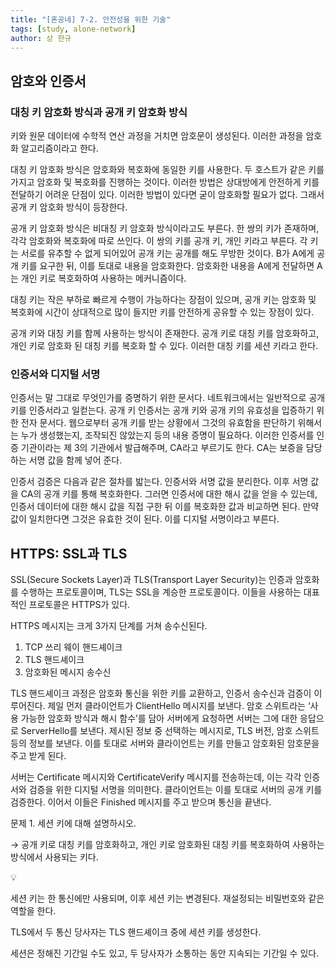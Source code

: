```yaml
---
title: "[혼공네] 7-2. 안전성을 위한 기술"
tags: [study, alone-network]
author: 상 한규
---
```

## 암호와 인증서

### 대칭 키 암호화 방식과 공개 키 암호화 방식

키와 원문 데이터에 수학적 연산 과정을 거치면 암호문이 생성된다. 이러한 과정을 암호화 알고리즘이라고 한다.

대칭 키 암호화 방식은 암호화와 복호화에 동일한 키를 사용한다. 두 호스트가 같은 키를 가지고 암호화 및 복호화를 진행하는 것이다. 이러한 방법은 상대방에게 안전하게 키를 전달하기 어려운 단점이 있다. 이러한 방법이 있다면 굳이 암호화할 필요가 없다. 그래서 공개 키 암호화 방식이 등장한다.

공개 키 암호화 방식은 비대칭 키 암호화 방식이라고도 부른다. 한 쌍의 키가 존재하며, 각각 암호화와 복호화에 따로 쓰인다. 이 쌍의 키를 공개 키, 개인 키라고 부른다. 각 키는 서로를 유추할 수 없게 되어있어 공개 키는 공개를 해도 무방한 것이다. B가 A에게 공개 키를 요구한 뒤, 이를 토대로 내용을 암호화한다. 암호화한 내용을 A에게 전달하면 A는 개인 키로 복호화하여 사용하는 메커니즘이다.

대칭 키는 작은 부하로 빠르게 수행이 가능하다는 장점이 있으며, 공개 키는 암호화 및 복호화에 시간이 상대적으로 많이 들지만 키를 안전하게 공유할 수 있는 장점이 있다. 

공개 키와 대칭 키를 함께 사용하는 방식이 존재한다. 공개 키로 대칭 키를 암호화하고, 개인 키로 암호화 된 대칭 키를 복호화 할 수 있다. 이러한 대칭 키를 세션 키라고 한다.

### 인증서와 디지털 서명

인증서는 말 그대로 무엇인가를 증명하기 위한 문서다. 네트워크에서는 일반적으로 공개 키를 인증서라고 일컫는다. 공개 키 인증서는 공개 키와 공개 키의 유효성을 입증하기 위한 전자 문서다. 웹으로부터 공개 키를 받는 상황에서 그것의 유효함을 판단하기 위해서는 누가 생성했는지, 조작되진 않았는지 등의 내용 증명이 필요하다. 이러한 인증서를 인증 기관이라는 제 3의 기관에서 발급해주며, CA라고 부르기도 한다. CA는 보증을 담당하는 서명 값을 함께 넣어 준다.

인증서 검증은 다음과 같은 절차를 밟는다. 인증서와 서명 값을 분리한다. 이후 서명 값을 CA의 공개 키를 통해 복호화한다. 그러면 인증서에 대한 해시 값을 얻을 수 있는데, 인증서 데이터에 대한 해시 값을 직접 구한 뒤 이를 복호화한 값과 비교하면 된다. 만약 값이 일치한다면 그것은 유효한 것이 된다. 이를 디지털 서명이라고 부른다.

## HTTPS: SSL과 TLS

SSL(Secure Sockets Layer)과 TLS(Transport Layer Security)는 인증과 암호화를 수행하는 프로토콜이며, TLS는 SSL을 계승한 프로토콜이다. 이들을 사용하는 대표적인 프로토콜은 HTTPS가 있다.

HTTPS 메시지는 크게 3가지 단계를 거쳐 송수신된다.

1. TCP 쓰리 웨이 핸드셰이크
2. TLS 핸드셰이크
3. 암호화된 메시지 송수신

TLS 핸드셰이크 과정은 암호화 통신을 위한 키를 교환하고, 인증서 송수신과 검증이 이루어진다. 제일 먼저 클라이언트가 ClientHello 메시지를 보낸다. 암호 스위트라는 ‘사용 가능한 암호화 방식과 해시 함수’를 담아 서버에게 요청하면 서버는 그에 대한 응답으로 ServerHello를 보낸다. 제시된 정보 중 선택하는 메시지로, TLS 버전, 암호 스위트 등의 정보를 보낸다. 이를 토대로 서버와 클라이언트는 키를 만들고 암호화된 암호문을 주고 받게 된다.

서버는 Certificate 메시지와 CertificateVerify 메시지를 전송하는데, 이는 각각 인증서와 검증을 위한 디지털 서명을 의미한다. 클라이언트는 이를 토대로 서버의 공개 키를 검증한다. 이어서 이들은 Finished 메시지를 주고 받으며 통신을 끝낸다.

문제 1. 세션 키에 대해 설명하시오.

→ 공개 키로 대칭 키를 암호화하고, 개인 키로 암호화된 대칭 키를 복호화하여 사용하는 방식에서 사용되는 키다.

<aside>
💡

세션 키는 한 통신에만 사용되며, 이후 세션 키는 변경된다. 재설정되는 비밀번호와 같은 역할을 한다. 

TLS에서 두 통신 당사자는 TLS 핸드셰이크 중에 세션 키를 생성한다. 

세션은 정해진 기간일 수도 있고, 두 당사자가 소통하는 동안 지속되는 기간일 수 있다.

</aside>